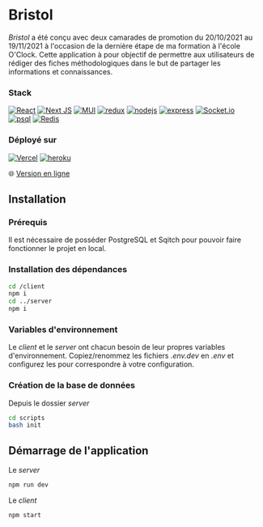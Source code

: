 # Bristol

_Bristol_ a été conçu avec deux camarades de promotion du 20/10/2021 au 19/11/2021 à l'occasion de la dernière étape de ma formation à l'école O'Clock.
Cette application à pour objectif de permettre aux utilisateurs de rédiger des fiches méthodologiques dans le but de partager les informations et connaissances.

### Stack
[![React](https://img.shields.io/badge/react-%2320232a.svg?style=for-the-badge&logo=react&logoColor=%2361DAFB)](https://reactjs.org/)
[![Next JS](https://img.shields.io/badge/Next-black?style=for-the-badge&logo=next.js&logoColor=white)](https://nextjs.org/)
[![MUI](https://img.shields.io/badge/MUI-%230081CB.svg?style=for-the-badge&logo=mui&logoColor=white)](https://mui.com/)
[![redux](https://img.shields.io/badge/Redux-593D88?style=for-the-badge&logo=redux&logoColor=white)](https://redux.js.org/)
[![nodejs](https://img.shields.io/badge/Node.js-43853D?style=for-the-badge&logo=node.js&logoColor=white)](https://nodejs.org/en/)
[![express](https://img.shields.io/badge/Express.js-404D59?style=for-the-badge&logo=express)](https://expressjs.com/)
[![Socket.io](https://img.shields.io/badge/Socket.io-black?style=for-the-badge&logo=socket.io&badgeColor=010101)](https://socket.io/)<br>
[![psql](https://img.shields.io/badge/PostgreSQL-316192?style=for-the-badge&logo=postgresql&logoColor=white)](https://www.postgresql.org/)
[![Redis](https://img.shields.io/badge/redis-%23DD0031.svg?style=for-the-badge&logo=redis&logoColor=white)](https://redis.io/)

### Déployé sur
[![Vercel](https://img.shields.io/badge/vercel-%23000000.svg?style=for-the-badge&logo=vercel&logoColor=white)](https://vercel.com/)
[![heroku](https://img.shields.io/badge/Heroku-430098?style=for-the-badge&logo=heroku&logoColor=white)](https://heroku.com/)

:globe_with_meridians: [Version en ligne](https://bristolbe.vercel.app/)

## Installation

### Prérequis

Il est nécessaire de posséder PostgreSQL et Sqitch pour pouvoir faire fonctionner le projet en local.

### Installation des dépendances

```bash
cd /client
npm i
cd ../server
npm i
```

### Variables d'environnement

Le _client_ et le _server_ ont chacun besoin de leur propres variables d'environnement. Copiez/renommez les fichiers _.env.dev_ en _.env_ et configurez les pour correspondre à votre configuration.

### Création de la base de données

Depuis le dossier _server_

``` bash
cd scripts
bash init
```

## Démarrage de l'application

Le _server_

```bash
npm run dev
```

Le _client_

```bash
npm start
```
